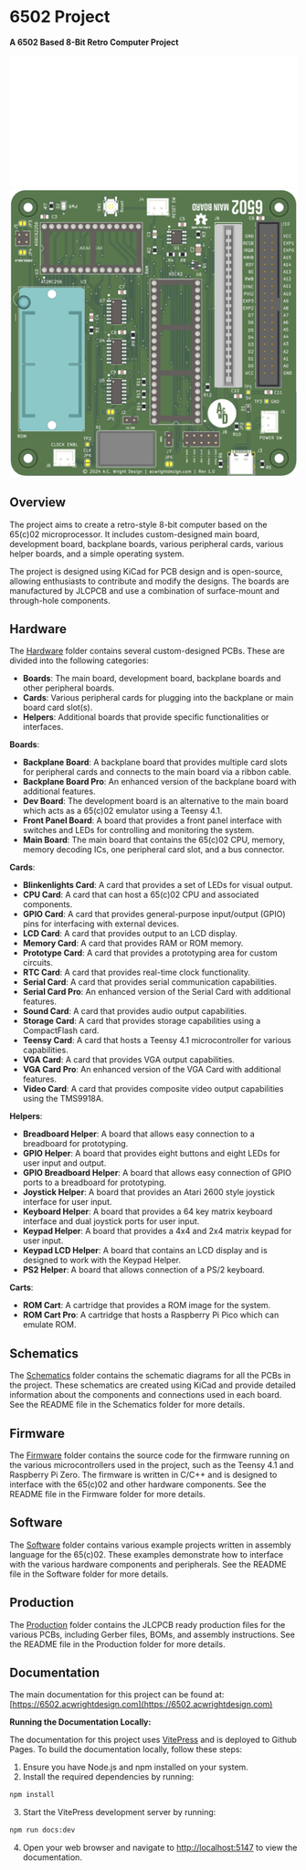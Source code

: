 6502 Project
=============

**A 6502 Based 8-Bit Retro Computer Project**

![6502](./Documentation/public/6502.svg)
![Main Board](./Documentation/public/main-board.png)

## Overview

The project aims to create a retro-style 8-bit computer based on the 65(c)02 microprocessor. It includes custom-designed main board, development board, 
backplane boards, various peripheral cards, various helper boards, and a simple operating system.

The project is designed using KiCad for PCB design and is open-source, allowing enthusiasts to contribute and modify the designs. The boards are manufactured 
by JLCPCB and use a combination of surface-mount and through-hole components.

## Hardware

The [Hardware](./Hardware) folder contains several custom-designed PCBs. These are divided into the following categories:

- **Boards**: The main board, development board, backplane boards and other peripheral boards.
- **Cards**: Various peripheral cards for plugging into the backplane or main board card slot(s).
- **Helpers**: Additional boards that provide specific functionalities or interfaces.

**Boards**:

- **Backplane Board**: A backplane board that provides multiple card slots for peripheral cards and connects to the main board via a ribbon cable.
- **Backplane Board Pro**: An enhanced version of the backplane board with additional features.
- **Dev Board**: The development board is an alternative to the main board which acts as a 65(c)02 emulator using a Teensy 4.1.
- **Front Panel Board**: A board that provides a front panel interface with switches and LEDs for controlling and monitoring the system.
- **Main Board**: The main board that contains the 65(c)02 CPU, memory, memory decoding ICs, one peripheral card slot, and a bus connector.

**Cards**:

- **Blinkenlights Card**: A card that provides a set of LEDs for visual output. 
- **CPU Card**: A card that can host a 65(c)02 CPU and associated components. 
- **GPIO Card**: A card that provides general-purpose input/output (GPIO) pins for interfacing with external devices.
- **LCD Card**: A card that provides output to an LCD display.
- **Memory Card**: A card that provides RAM or ROM memory. 
- **Prototype Card**: A card that provides a prototyping area for custom circuits. 
- **RTC Card**: A card that provides real-time clock functionality. 
- **Serial Card**: A card that provides serial communication capabilities. 
- **Serial Card Pro**: An enhanced version of the Serial Card with additional features. 
- **Sound Card**: A card that provides audio output capabilities.
- **Storage Card**: A card that provides storage capabilities using a CompactFlash card.
- **Teensy Card**: A card that hosts a Teensy 4.1 microcontroller for various capabilities.
- **VGA Card**: A card that provides VGA output capabilities.
- **VGA Card Pro**: An enhanced version of the VGA Card with additional features.
- **Video Card**: A card that provides composite video output capabilities using the TMS9918A.

**Helpers**:

- **Breadboard Helper**: A board that allows easy connection to a breadboard for prototyping.
- **GPIO Helper**: A board that provides eight buttons and eight LEDs for user input and output.
- **GPIO Breadboard Helper**: A board that allows easy connection of GPIO ports to a breadboard for prototyping.
- **Joystick Helper**: A board that provides an Atari 2600 style joystick interface for user input.
- **Keyboard Helper**: A board that provides a 64 key matrix keyboard interface and dual joystick ports for user input.
- **Keypad Helper**: A board that provides a 4x4 and 2x4 matrix keypad for user input.
- **Keypad LCD Helper**: A board that contains an LCD display and is designed to work with the Keypad Helper.
- **PS2 Helper**: A board that allows connection of a PS/2 keyboard.

**Carts**:

- **ROM Cart**: A cartridge that provides a ROM image for the system.
- **ROM Cart Pro**: A cartridge that hosts a Raspberry Pi Pico which can emulate ROM.

## Schematics

The [Schematics](./Schematics) folder contains the schematic diagrams for all the PCBs in the project. These schematics are created using KiCad and provide detailed information about the components and connections used in each board. See the README file in the Schematics folder for more details.

## Firmware

The [Firmware](./Firmware) folder contains the source code for the firmware running on the various microcontrollers used in the project, such as the Teensy 4.1 and Raspberry Pi Zero. The firmware is written in C/C++ and is designed to interface with the 65(c)02 and other hardware components. See the README file in the Firmware folder for more details.

## Software

The [Software](./Software) folder contains various example projects written in assembly language for the 65(c)02. These examples demonstrate how to interface with the various hardware components and peripherals. See the README file in the Software folder for more details.

## Production

The [Production](./Production) folder contains the JLCPCB ready production files for the various PCBs, including Gerber files, BOMs, and assembly instructions. See the README file in the Production folder for more details.

## Documentation

The main documentation for this project can be found at: [https://6502.acwrightdesign.com](https://6502.acwrightdesign.com)

**Running the Documentation Locally:**

The documentation for this project uses [VitePress](https://vitepress.dev/) and is deployed to Github Pages. To build the documentation locally, follow these steps:

1. Ensure you have Node.js and npm installed on your system.
2. Install the required dependencies by running:

```bash
npm install
```
3. Start the VitePress development server by running:

```bash
npm run docs:dev
```
4. Open your web browser and navigate to [http://localhost:5147](http://localhost:5147) to view the documentation.